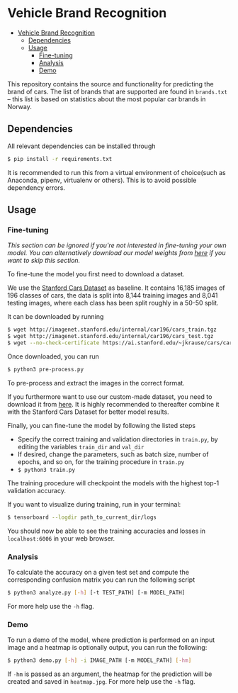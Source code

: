 # Vehicle Brand Recognition


<!-- @import "[TOC]" {cmd="toc" depthFrom=1 depthTo=6 orderedList=false} -->
<!-- code_chunk_output -->

- [Vehicle Brand Recognition](#vehicle-brand-recognition)
  - [Dependencies](#dependencies)
  - [Usage](#usage)
    - [Fine-tuning](#fine-tuning)
    - [Analysis](#analysis)
    - [Demo](#demo)

<!-- /code_chunk_output -->


This repository contains the source and functionality for predicting the brand of cars. The list of brands that are supported are found in `brands.txt` – this list is based on statistics about the most popular car brands in Norway.

## Dependencies

All relevant dependencies can be installed through

```sh
$ pip install -r requirements.txt
```

It is recommended to run this from a virtual environment of choice(such as Anaconda, pipenv, virtualenv or others). This is to avoid possible dependency errors.

## Usage

### Fine-tuning

*This section can be ignored if you're not interested in fine-tuning your own model. You can alternatively download our model weights from [here](https://drive.google.com/open?id=1CXWGf2hj_sJXIsSE4wfqUOqIv-EsYf7x) if you want to skip this section.*

To fine-tune the model you first need to download a dataset.

We use the [Stanford Cars Dataset](https://ai.stanford.edu/~jkrause/cars/car_dataset.html) as baseline. It contains 16,185 images of 196 classes of cars, the data is split into 8,144 training images and 8,041 testing images, where each class has been split roughly in a 50-50 split.

It can be downloaded by running

```bash
$ wget http://imagenet.stanford.edu/internal/car196/cars_train.tgz
$ wget http://imagenet.stanford.edu/internal/car196/cars_test.tgz
$ wget --no-check-certificate https://ai.stanford.edu/~jkrause/cars/car_devkit.tgz
```

Once downloaded, you can run

```sh
$ python3 pre-process.py
```
To pre-process and extract the images in the correct format.

If you furthermore want to use our custom-made dataset, you need to download it from [here](https://drive.google.com/open?id=1Nf3t7yCKDoikNC1mTFrDndULcvmFnn5N). It is highly recommended to thereafter combine it with the Stanford Cars Dataset for better model results.

Finally, you can fine-tune the model by following the listed steps

* Specify the correct training and validation directories in `train.py`, by editing the variables `train_dir` and `val_dir`
* If desired, change the parameters, such as batch size, number of epochs, and so on, for the training procedure in `train.py`
* `$ python3 train.py`

The training procedure will checkpoint the models with the highest top-1 validation accuracy.

If you want to visualize during training, run in your terminal:
```bash
$ tensorboard --logdir path_to_current_dir/logs
```
You should now be able to see the training accuracies and losses in `localhost:6006` in your web browser.

### Analysis
To calculate the accuracy on a given test set and compute the corresponding confusion matrix you can run the following script
```bash
$ python3 analyze.py [-h] [-t TEST_PATH] [-m MODEL_PATH]
```
For more help use the `-h` flag.

### Demo
To run a demo of the model, where prediction is performed on an input image and a heatmap is optionally output, you can run the following:

```bash
$ python3 demo.py [-h] -i IMAGE_PATH [-m MODEL_PATH] [-hm]
```
If `-hm` is passed as an argument, the heatmap for the prediction will be created and saved in `heatmap.jpg`. For more help use the `-h` flag.
